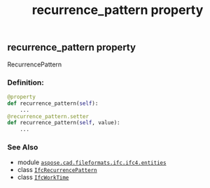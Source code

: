 ﻿---
title: recurrence_pattern property
second_title: Aspose.CAD for Python via .NET API References
description: 
type: docs
weight: 70
url: /aspose.cad.fileformats.ifc.ifc4.entities/ifcworktime/recurrence_pattern/
is_root: false
---

## recurrence_pattern property


RecurrencePattern
### Definition:
```python
@property
def recurrence_pattern(self):
    ...
@recurrence_pattern.setter
def recurrence_pattern(self, value):
    ...
```

### See Also
* module [`aspose.cad.fileformats.ifc.ifc4.entities`](../../)
* class [`IfcRecurrencePattern`](/cad/python-net/aspose.cad.fileformats.ifc.ifc4.entities/ifcrecurrencepattern)
* class [`IfcWorkTime`](/cad/python-net/aspose.cad.fileformats.ifc.ifc4.entities/ifcworktime)
